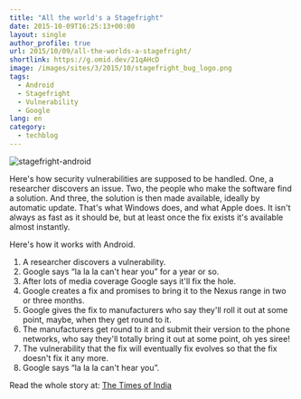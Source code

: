 ```yaml
---
title: "All the world's a Stagefright"
date: 2015-10-09T16:25:13+00:00
layout: single
author_profile: true
url: 2015/10/09/all-the-worlds-a-stagefright/
shortlink: https://g.omid.dev/21qAHcD
image: /images/sites/3/2015/10/stagefright_bug_logo.png
tags:
  - Android
  - Stagefright
  - Vulnerability
  - Google
lang: en
category: 
  - techblog
---
```

![stagefright-android](/images/2015/10/stagefright_bug_logo.png)

Here's how security vulnerabilities are supposed to be handled. One, a researcher discovers an issue. Two, the people who make the software find a solution. And three, the solution is then made available, ideally by automatic update. That's what Windows does, and what Apple does. It isn't always as fast as it should be, but at least once the fix exists it's available almost instantly.

Here's how it works with Android.

  1. A researcher discovers a vulnerability.
  2. Google says “la la la can't hear you” for a year or so.
  3. After lots of media coverage Google says it'll fix the hole.
  4. Google creates a fix and promises to bring it to the Nexus range in two or three months.
  5. Google gives the fix to manufacturers who say they'll roll it out at some point, maybe, when they get round to it.
  6. The manufacturers get round to it and submit their version to the phone networks, who say they'll totally bring it out at some point, oh yes siree!
  7. The vulnerability that the fix will eventually fix evolves so that the fix doesn't fix it any more.
  8. Google says “la la la can't hear you”.

Read the whole story at: [The Times of India](http://timesofindia.indiatimes.com/tech/tech-news/Google-has-lost-control-of-Android/articleshow/49284966.cms)
